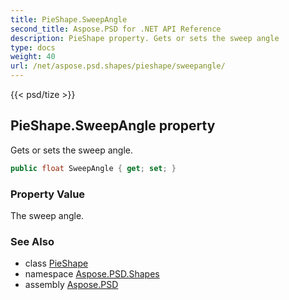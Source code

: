 ```yaml
---
title: PieShape.SweepAngle
second_title: Aspose.PSD for .NET API Reference
description: PieShape property. Gets or sets the sweep angle
type: docs
weight: 40
url: /net/aspose.psd.shapes/pieshape/sweepangle/
---
```

{{< psd/tize >}}
## PieShape.SweepAngle property

Gets or sets the sweep angle.

```csharp
public float SweepAngle { get; set; }
```

### Property Value

The sweep angle.

### See Also

* class [PieShape](../)
* namespace [Aspose.PSD.Shapes](../../pieshape/)
* assembly [Aspose.PSD](../../../)


